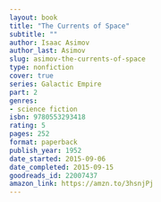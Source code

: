 ```yaml
---
layout: book
title: "The Currents of Space"
subtitle: ""
author: Isaac Asimov
author_last: Asimov
slug: asimov-the-currents-of-space
type: nonfiction
cover: true
series: Galactic Empire
part: 2
genres:
- science fiction
isbn: 9780553293418
rating: 5
pages: 252
format: paperback
publish_year: 1952
date_started: 2015-09-06
date_completed: 2015-09-15
goodreads_id: 22007437
amazon_link: https://amzn.to/3hsnjPj
---
```

